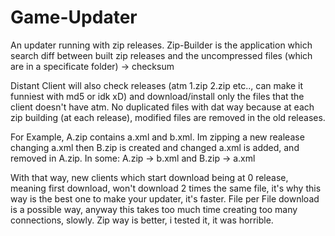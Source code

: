 # Game-Updater

An updater running with zip releases.
Zip-Builder is the application which search diff between built zip releases and the uncompressed files (which are in a specificate folder) -> checksum

Distant Client will also check releases (atm 1.zip 2.zip etc.., can make it funniest with md5 or idk xD) and download/install only the files that the client doesn't have atm. No duplicated files with dat way because at each zip building (at each release), modified files are removed in the old releases.

For Example, A.zip contains a.xml and b.xml. Im zipping a new realease changing a.xml then B.zip is created and changed a.xml is added, and removed in A.zip. In some: A.zip -> b.xml and B.zip -> a.xml

With that way, new clients which start download being at 0 release, meaning first download, won't download 2 times the same file, it's why this way is the best one to make your updater, it's faster. File per File download is a possible way, anyway this takes too much time creating too many connections, slowly. Zip way is better, i tested it, it was horrible.
